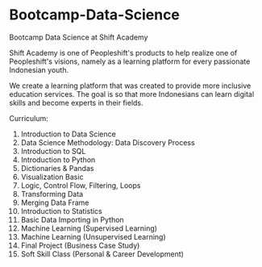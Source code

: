 # Bootcamp-Data-Science
Bootcamp Data Science at Shift Academy

Shift Academy is one of Peopleshift's products to help realize one of Peopleshift's visions, namely as a learning platform for every passionate Indonesian youth.

We create a learning platform that was created to provide more inclusive education services. The goal is so that more Indonesians can learn digital skills and become experts in their fields.

Curriculum:

1. Introduction to Data Science
2. Data Science Methodology: Data Discovery Process
3. Introduction to SQL
4. Introduction to Python
5. Dictionaries & Pandas
6. Visualization Basic
7. Logic, Control Flow, Filtering, Loops
8. Transforming Data
9. Merging Data Frame
10. Introduction to Statistics
11. Basic Data Importing in Python
12. Machine Learning (Supervised Learning)
13. Machine Learning (Unsupervised Learning)
14. Final Project (Business Case Study)
15. Soft Skill Class (Personal & Career Development)
